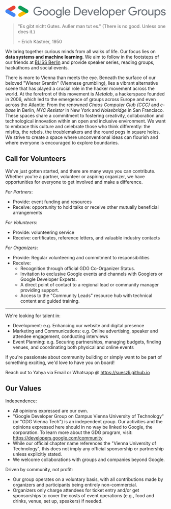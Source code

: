 <p align="center">
  <img src="./assets/header.png">
</p>

> "Es gibt nicht Gutes. Außer man tut es." (There is no good. Unless one does it.)
> 
> – Erich Kästner, 1950

We bring together curious minds from all walks of life. Our focus lies on **data systems and machine learning**. We aim to follow in the footsteps of our friends at [BLISS Berlin](https://bliss.berlin/) and provide speaker series, reading groups, hackathons and social events.

There is more to Vienna than meets the eye. Beneath the surface of our beloved "Wiener Grantln" (Viennese grumbling), lies a vibrant alternative scene that has played a crucial role in the hacker movement across the world. At the forefront of this movement is *Metalab*, a hackerspace founded in 2006, which led to the emergence of groups across Europe and even across the Atlantic: From the renowned *Chaos Computer Club (CCC)* and *c-base* in Berlin, *NYC Resistor* in New York and *Noisebridge* in San Francisco. These spaces share a commitment to fostering creativity, collaboration and technological innovation within an open and inclusive environment. We want to embrace this culture and celebrate those who think differently: the misfits, the rebels, the troublemakers and the round pegs in square holes. We strive to create a space where unconventional ideas can flourish and where everyone is encouraged to explore boundaries.

## Call for Volunteers

We've just gotten started, and there are many ways you can contribute. Whether you're a partner, volunteer or aspiring organizer, we have opportunities for everyone to get involved and make a difference.

*For Partners*:

- Provide: event funding and resources
- Receive: opportunity to hold talks or receive other mutually beneficial arrangements

*For Volunteers*:

- Provide: volunteering service
- Receive: certificates, reference letters, and valuable industry contacts

*For Organizers*:

- Provide: Regular volunteering and commitment to responsibilities
- Receive:
  - Recognition through official GDG Co-Organizer Status.
  - Invitation to exclusive Google events and channels with Googlers or Google Developer Experts.
  - A direct point of contact to a regional lead or community manager providing support.
  - Access to the "Community Leads" resource hub with technical content and guided training.

---

We're looking for talent in:

- Development: e.g. Enhancing our website and digital presence
- Marketing and Communications: e.g. Online advertising, speaker and attendee engagement, conducting interviews
- Event Planning: e.g. Securing partnerships, managing budgets, finding venues, and coordinating both physical and online events

If you're passionate about community building or simply want to be part of something exciting, we'd love to have you on board!

Reach out to Yahya via Email or Whatsapp @ https://sueszli.github.io

<!-- 

- https://gdg-vienna-tech.github.io/
- https://gdg.community.dev/gdg-on-campus-vienna-university-of-technology/
- google groups for communication (people subscribe via email)

-->

## Our Values

Independence:

- All opinions expressed are our own.
- "Google Developer Group on Campus Vienna University of Technology" (or "GDG Vienna Tech") is an independent group. Our activities and the opinions expressed here should in no way be linked to Google, the corporation. To learn more about the GDG program, visit: https://developers.google.com/community
- While our official chapter name references the "Vienna University of Technology", this does not imply any official sponsorship or partnership unless explicitly stated.
- We welcome collaborations with groups and companies beyond Google.

Driven by community, not profit:

- Our group operates on a voluntary basis, with all contributions made by organizers and participants being entirely non-commercial.
- Organizers only charge attendees for ticket entry and/or get sponsorships to cover the costs of event operations (e.g., food and drinks, venue, set up, speakers) if needed.
